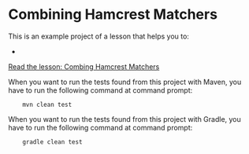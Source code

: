 # Combining Hamcrest Matchers

This is an example project of a lesson that helps you to:

*

[Read the lesson: Combing Hamcrest Matchers](https://www.cleantestautomation.com/lessons/combining-hamcrest-matchers)

When you want to run the tests found from this project with Maven, you have to run the
following command at command prompt:

        mvn clean test

When you want to run the tests found from this project with Gradle, you have to run the
following command at command prompt: 

        gradle clean test
